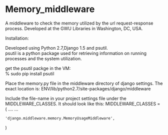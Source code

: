 Memory_middleware
=================
A middleware to check the memory utilized by the url request-response process.
Developed at the GWU Libraries in Washington, DC, USA.

Installation:

Developed using Python 2.7,Django 1.5 and psutil.  
psutil is a python package used for retrieving information on running processes and the system utilization.

get the psutil packge in the VM:       
% sudo pip install psutil

Place the memory.py file in the middleware directory of django settings. The exact location is:
ENV/lib/python2.7/site-packages/django/middleware

Include the file-name in your project settings file under the MIDDLEWARE_CLASSES. It should look like this:
MIDDLEWARE_CLASSES = (
     ....
     ...
     
    'django.middleware.memory.MemoryUsageMiddleware',
)


